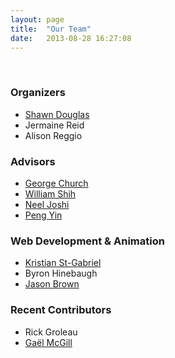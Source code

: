 ```yaml
---
layout: page
title:  "Our Team"
date:   2013-08-28 16:27:08
---
```


</br>

### Organizers

* [Shawn Douglas](http://shawndouglas.com/)
* Jermaine Reid
* Alison Reggio

### Advisors

* [George Church](http://arep.med.harvard.edu/)
* [William Shih](http://research2.dfci.harvard.edu/shih/)
* [Neel Joshi](http://www.joshigroup.seas.harvard.edu/)
* [Peng Yin](http://yin.hms.harvard.edu/)

### Web Development & Animation

* [Kristian St-Gabriel](http://wall.hms.harvard.edu/people/kristian-st-gabriel)
* Byron Hinebaugh
* [Jason Brown](http://pendulumswingmedia.com/)

### Recent Contributors

* Rick Groleau
* [Gaël McGill](http://www.digizyme.com/about/team.html)

